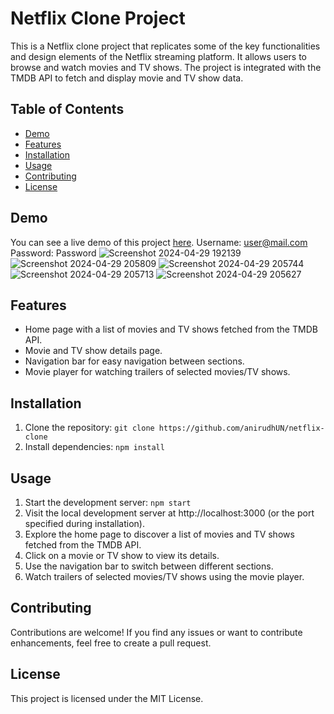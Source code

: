 # Netflix Clone Project

This is a Netflix clone project that replicates some of the key functionalities and design elements of the Netflix streaming platform. It allows users to browse and watch movies and TV shows. The project is integrated with the TMDB API to fetch and display movie and TV show data.

## Table of Contents

- [Demo](#demo)
- [Features](#features)
- [Installation](#installation)
- [Usage](#usage)
- [Contributing](#contributing)
- [License](#license)

## Demo

You can see a live demo of this project [here](https://streamflixapp.netlify.app/).
Username: user@mail.com
Password: Password
![Screenshot 2024-04-29 192139](https://github.com/Aniirudh/netflixClone/assets/71401267/fb262f1a-eb26-42ff-b051-74070b2e5e98)
![Screenshot 2024-04-29 205809](https://github.com/Aniirudh/netflixClone/assets/71401267/83a6b90f-524d-440b-9956-8336b549571f)
![Screenshot 2024-04-29 205744](https://github.com/Aniirudh/netflixClone/assets/71401267/43536f96-5859-42c0-be5a-7ff12d1e26fe)
![Screenshot 2024-04-29 205713](https://github.com/Aniirudh/netflixClone/assets/71401267/79201776-a71a-474d-a40f-cc8d41b3bf95)
![Screenshot 2024-04-29 205627](https://github.com/Aniirudh/netflixClone/assets/71401267/b42e894a-fa7a-4444-bf11-35abaa7265b6)


## Features

- Home page with a list of movies and TV shows fetched from the TMDB API.
- Movie and TV show details page.
- Navigation bar for easy navigation between sections.
- Movie player for watching trailers of selected movies/TV shows.

## Installation

1. Clone the repository: `git clone https://github.com/anirudhUN/netflix-clone`
2. Install dependencies: `npm install`

## Usage

1. Start the development server: `npm start`
2. Visit the local development server at http://localhost:3000 (or the port specified during installation).
3. Explore the home page to discover a list of movies and TV shows fetched from the TMDB API.
4. Click on a movie or TV show to view its details.
5. Use the navigation bar to switch between different sections.
6. Watch trailers of selected movies/TV shows using the movie player.

## Contributing

Contributions are welcome! If you find any issues or want to contribute enhancements, feel free to create a pull request.

## License

This project is licensed under the MIT License.

